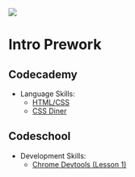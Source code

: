 ![](http://static1.squarespace.com/static/538f3fcde4b05c5fecc7a40e/t/538f48a4e4b00d94e8c253b3/1453396632576/?format=400w)
# Intro Prework

## Codecademy
  * Language Skills:
    * [HTML/CSS](https://www.codecademy.com/learn/web)
    * [CSS Diner](https://flukeout.github.io/)

## Codeschool
  * Development Skills:
    * [Chrome Devtools (Lesson 1)](https://www.codeschool.com/courses/discover-devtools)
